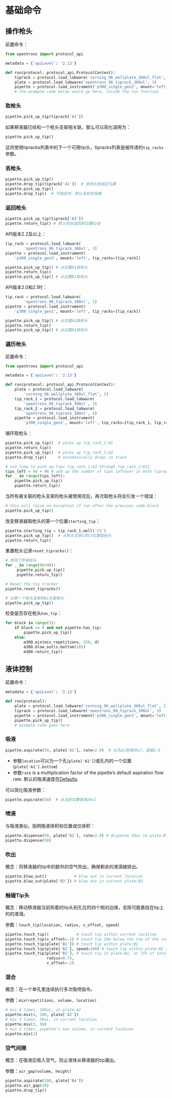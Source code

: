 # 基础命令

## 操作枪头

前置命令：

```python
from opentrons import protocol_api

metadata = {'apiLevel': '2.13'}

def run(protocol: protocol_api.ProtocolContext):
    tiprack = protocol.load_labware('corning_96_wellplate_360ul_flat', 2)
    plate = protocol.load_labware('opentrons_96_tiprack_300ul', 3)
    pipette = protocol.load_instrument('p300_single_gen2', mount='left')
    # the example code below would go here, inside the run function
```

### 取枪头

```python
pipette.pick_up_tip(tiprack['A1'])
```

如果移液器已经和一个枪头支架相关联，那么可以简化调用为：

```python
pipette.pick_up_tip()
```

这将使用tipracks列表中的下一个可用tip头，tipracks列表是被传递的`tip_racks`参数。

### 丢枪头

```python
pipette.pick_up_tip()
pipette.drop_tip(tiprack['A1'])  # 丢枪头到指定位置
pipette.pick_up_tip()
pipette.drop_tip()  # 不指定时，默认丢到垃圾桶
```

### 返回枪头

```python
pipette.pick_up_tip(tiprack['A3'])
pipette.return_tip() # 默认将会返回到位置A3处
```

API版本2.2及以上：

```python
tip_rack = protocol.load_labware(
        'opentrons_96_tiprack_300ul', 1)
pipette = protocol.load_instrument(
    'p300_single_gen2', mount='left', tip_racks=[tip_rack])

pipette.pick_up_tip() # 从位置A1取枪头
pipette.return_tip()
pipette.pick_up_tip() # 从位置B1取枪头
```

API版本2.0和2.1时：

```python
tip_rack = protocol.load_labware(
        'opentrons_96_tiprack_300ul', 1)
pipette = protocol.load_instrument(
    'p300_single_gen2', mount='left', tip_racks=[tip_rack])

pipette.pick_up_tip() # 从位置A1取枪头
pipette.return_tip()
pipette.pick_up_tip() # 从位置A1取枪头
```

### 遍历枪头

前置命令：

```python
from opentrons import protocol_api

metadata = {'apiLevel': '2.13'}

def run(protocol: protocol_api.ProtocolContext):
    plate = protocol.load_labware(
        'corning_96_wellplate_360ul_flat', 2)
    tip_rack_1 = protocol.load_labware(
        'opentrons_96_tiprack_300ul', 3)
    tip_rack_2 = protocol.load_labware(
        'opentrons_96_tiprack_300ul', 4)
    pipette = protocol.load_instrument(
        'p300_single_gen2', mount='left', tip_racks=[tip_rack_1, tip_rack_2])
```

循环取枪头：

```python
pipette.pick_up_tip()  # picks up tip_rack_1:A1
pipette.return_tip()
pipette.pick_up_tip()  # picks up tip_rack_1:A2
pipette.drop_tip()     # automatically drops in trash

# use loop to pick up tips tip_rack_1:A3 through tip_rack_2:H12
tips_left = 94 + 96 # add up the number of tips leftover in both tipracks
for _ in range(tips_left):
    pipette.pick_up_tip()
    pipette.return_tip()
```

当所有被关联的枪头支架的枪头被使用完后，再次取枪头将会引发一个错误：

```python
# this will raise an exception if run after the previous code block
pipette.pick_up_tip()
```

改变移液器取枪头的第一个位置`starting_tip`：

```python
pipette.starting_tip = tip_rack_1.well('C3')
pipette.pick_up_tip()  # 从枪头支架1的C3位置取枪头
pipette.return_tip()
```

重置枪头记录`reset_tipracks()`：

```python
# 用完了所有枪头
for _ in range(96+96):
     pipette.pick_up_tip()
     pipette.return_tip()

# Reset the tip tracker
pipette.reset_tipracks()

# 从第一个枪头支架的A1孔取枪头
pipette.pick_up_tip()
```

检查是否存在枪头`has_tip`：

```python
for block in range(3):
    if block == 0 and not pipette.has_tip:
        pipette.pick_up_tip()
    else:
        m300.mix(mix_repetitions, 250, d)
        m300.blow_out(s.bottom(10))
        m300.return_tip()
```

## 液体控制

前置命令：

```python
metadata = {'apiLevel': '2.13'}

def run(protocol):
    plate = protocol.load_labware('corning_96_wellplate_360ul_flat', 2)
    tiprack = protocol.load_labware('opentrons_96_tiprack_300ul', 3)
    pipette = protocol.load_instrument('p300_single_gen2', mount='left', tip_racks=[tiprack])
    pipette.pick_up_tip()
    # example code goes here
```

### 吸液

```python
pipette.aspirate(50, plate['A1'], rate=2.0)  # 从孔A1吸液50ul，速度2.0
```

* 参数`location`可以为一个孔(`plate['A1']`)或孔内的一个位置(`plate['A1'].bottom`)
* 参数`rate` is a multiplication factor of the pipette’s default aspiration flow rate. 默认的吸液速度在[Defaults](https://docs.opentrons.com/v2/new_pipette.html#defaults).

可以简化吸液参数：

```python
pipette.aspirate(50)  # 从当前位置吸液20ul
```

### 喷液

与吸液类似，指明吸液体积和位置或仅体积：

```python
pipette.dispense(50, plate['B1'], rate=2.0) # dispense 50uL to plate:B1 at twice the normal rate
pipette.dispense(50)  
```

### 吹出

概念：将移液器的tip中的额外的空气吹出，确保剩余的液滴被排出。

```python
pipette.blow_out()            # blow out in current location
pipette.blow_out(plate['B3']) # blow out in current plate:B3
```

### 触碰Tip头

概念：移动移液器当前附着的tip头到孔位的四个相对边缘，去除可能悬挂在tip上的的液滴。

参数：`touch_tip(location, radius, v_offset, speed)`

```python
pipette.touch_tip()            # touch tip within current location
pipette.touch_tip(v_offset=-2) # touch tip 2mm below the top of the current location
pipette.touch_tip(plate['B1']) # touch tip within plate:B1
pipette.touch_tip(plate['B1'], speed=100) # touch tip within plate:B1 at 100 mm/s
pipette.touch_tip(plate['B1'], # touch tip in plate:B1, at 75% of total radius and -2mm from top of well
                  radius=0.75,
                  v_offset=-2)
```

### 混合

概念：在一个单孔里连续执行多次吸喷指令。

参数：`mix(repetitions, volume, location)`

```python
# mix 4 times, 100uL, in plate:A2
pipette.mix(4, 100, plate['A2'])
# mix 3 times, 50uL, in current location
pipette.mix(3, 50)
# mix 2 times, pipette's max volume, in current location
pipette.mix(2)
```

### 空气间隙

概念：在吸液后吸入空气，防止液体从移液器的tip漏出。

参数：`air_gap(volume, height)`

```python
pipette.aspirate(100, plate['B4'])
pipette.air_gap(20)
pipette.drop_tip()
```
